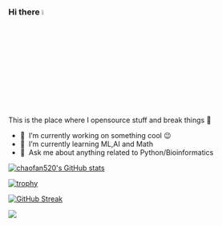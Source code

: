 ### Hi there <img src="https://media.giphy.com/media/hvRJCLFzcasrR4ia7z/giphy.gif" width="5%"></a>
This is the place where I opensource stuff and break things :rofl:

- 🔭 &nbsp;I’m currently working on something cool :wink:
- 🌱 &nbsp;I’m currently learning ML,AI and Math
- 💬 &nbsp;Ask me about anything related to Python/Bioinformatics

<a href="https://github.com/chaofan520">

![chaofan520's GitHub stats](https://github-readme-stats.vercel.app/api?username=chaofan520&show_icons=true&theme=gruvbox)

![trophy](https://github-profile-trophy.vercel.app/?username=chaofan520&row=2&column=3)

![GitHub Streak](https://github-readme-streak-stats.herokuapp.com/?user=chaofan520)

![](https://komarev.com/ghpvc/?username=chaofan520)
